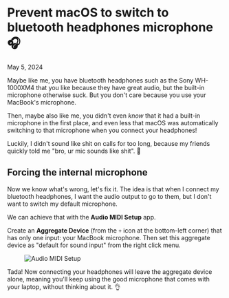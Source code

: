 # Prevent macOS to switch to bluetooth headphones microphone 🎧
May 5, 2024

Maybe like me, you have bluetooth headphones such as the Sony WH-1000XM4
that you like because they have great audio, but the built-in microphone
otherwise suck. But you don't care because you use your MacBook's
microphone.

Then, maybe also like me, you didn't even _know_ that it had a built-in
microphone in the first place, and even less that macOS was
automatically switching to that microphone when you connect your
headphones!

Luckily, I didn't sound like shit on calls for too long, because my
friends quickly told me "bro, ur mic sounds like shit". 💩

## Forcing the internal microphone

Now we know what's wrong, let's fix it. The idea is that when I connect
my bluetooth headphones, I want the audio output to go to them, but I
don't want to switch my default microphone.

We can achieve that with the **Audio MIDI Setup** app.

Create an **Aggregate Device** (from the `+` icon at the bottom-left
corner) that has only one input: your MacBook microphone. Then set this
aggregate device as "default for sound input" from the right click menu.

<figure class="center">
  <img alt="Audio MIDI Setup" srcset="../../img/2024/05/macos-microphone/audio-midi-setup.png 2x">
</figure>

Tada! Now connecting your headphones will leave the aggregate device
alone, meaning you'll keep using the good microphone that comes with
your laptop, without thinking about it. 👌
